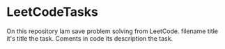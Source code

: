 # LeetCodeTasks
On this repository Iam save problem solving from LeetCode. filename title it's title the task. Coments in code its description the task.
